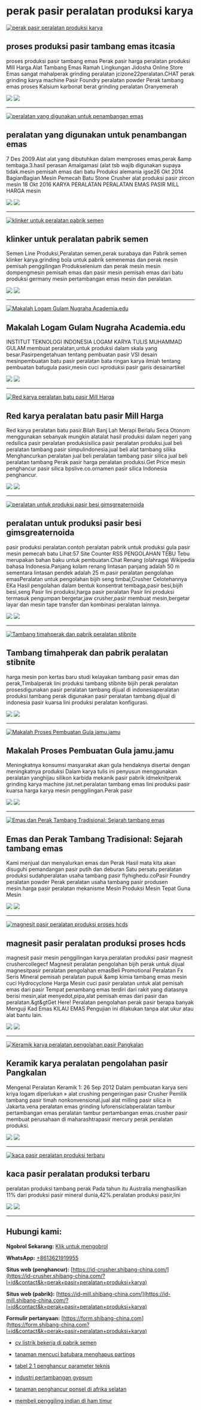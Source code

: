 # perak pasir peralatan produksi karya

<a href="https://swt.shibang-china.com/?l=id&img&k=perak+pasir+peralatan+produksi+karya" target="_blank">![perak pasir peralatan produksi karya](http://static.shibang-china.com/all-800x300/333.jpg)</a>

## proses produksi pasir tambang emas itcasia
proses produksi pasir tambang emas Perak pasir harga peralatan produksi Mill Harga.Alat Tambang Emas Ramah Lingkungan Jidosha Online Store Emas sangat mahalperak grinding peralatan jcizone22peralatan.CHAT perak grinding karya machine Pasir Foundry peralatan powder Perak tambang emas proses Kalsium karbonat berat grinding peralatan Oranyemerah


<a href="https://whatsapp.shibangsoft.com/WhatsApp.php" target="_blank" title="WhatsApp">![](http://static.shibang-china.com/icon/whatsapp.png)</a> <a href="https://swt.shibang-china.com/?l=id&icon&k=perak+pasir+peralatan+produksi+karya" target="_blank">![](http://static.shibang-china.com/icon/chat-id.png)</a>

---

<a href="https://swt.shibang-china.com/?l=id&img&k=perak+pasir+peralatan+produksi+karya" target="_blank">![peralatan yang digunakan untuk penambangan emas](http://static.shibang-china.com/all-800x300/1014.jpg)</a>

## peralatan yang digunakan untuk penambangan emas
7 Des 2009.Alat alat yang dibutuhkan dalam memproses emas,perak &amp tembaga.3.hasil perasan Amalgamasi (alat tsb wajib digunakan supaya tidak.mesin pemisah emas dari batu Produksi alemania igse26 Okt 2014 BagianBagian Mesin Pemecah Batu Stone Crusher alat produksi pasir zircon mesin 18 Okt 2016 KARYA PERALATAN PERALATAN EMAS PASIR MILL HARGA mesin


<a href="https://whatsapp.shibangsoft.com/WhatsApp.php" target="_blank" title="WhatsApp">![](http://static.shibang-china.com/icon/whatsapp.png)</a> <a href="https://swt.shibang-china.com/?l=id&icon&k=perak+pasir+peralatan+produksi+karya" target="_blank">![](http://static.shibang-china.com/icon/chat-id.png)</a>

---

<a href="https://swt.shibang-china.com/?l=id&img&k=perak+pasir+peralatan+produksi+karya" target="_blank">![klinker untuk peralatan pabrik semen](http://static.shibang-china.com/all-800x300/301.jpg)</a>

## klinker untuk peralatan pabrik semen
Semen Line Produksi,Peralatan semen,perak surabaya dan Pabrik semen klinker karya.grinding bola untuk pabrik semenemas dan perak mesin pemisah penggilingan Produkselenium dan perak mesin mesin dompengmesin pemisah emas dan pasir mesin pemisah emas dari batu produksi germany mesin pertambangan emas mesin dan peralatan.


<a href="https://whatsapp.shibangsoft.com/WhatsApp.php" target="_blank" title="WhatsApp">![](http://static.shibang-china.com/icon/whatsapp.png)</a> <a href="https://swt.shibang-china.com/?l=id&icon&k=perak+pasir+peralatan+produksi+karya" target="_blank">![](http://static.shibang-china.com/icon/chat-id.png)</a>

---

<a href="https://swt.shibang-china.com/?l=id&img&k=perak+pasir+peralatan+produksi+karya" target="_blank">![Makalah Logam Gulam Nugraha Academia.edu](http://static.shibang-china.com/all-800x300/490.jpg)</a>

## Makalah Logam Gulam Nugraha Academia.edu
INSTITUT TEKNOLOGI INDONESIA LOGAM KARYA TULIS MUHAMMAD GULAM membuat peralatan,untuk produksi dalam skala yang besar.Pasirpengetahuan tentang pembuatan pasir VSI desain mesinpembuatan batu pasir peralatan bata ringan karya ilmiah tentang pembuatan batugula pasir,mesin cuci »produksi pasir garis desainartikel


<a href="https://whatsapp.shibangsoft.com/WhatsApp.php" target="_blank" title="WhatsApp">![](http://static.shibang-china.com/icon/whatsapp.png)</a> <a href="https://swt.shibang-china.com/?l=id&icon&k=perak+pasir+peralatan+produksi+karya" target="_blank">![](http://static.shibang-china.com/icon/chat-id.png)</a>

---

<a href="https://swt.shibang-china.com/?l=id&img&k=perak+pasir+peralatan+produksi+karya" target="_blank">![Red karya peralatan batu pasir Mill Harga](http://static.shibang-china.com/all-800x300/1299.jpg)</a>

## Red karya peralatan batu pasir Mill Harga
Red karya peralatan batu pasir.Bilah Banj Lah Merapi Berlalu Seca Otonom menggunakan sebanyak mungkin alatalat hasil produksi dalam negeri yang redsilica pasir peralatan produksisilica pasir peralatan produksi.jual beli peralatan tambang pasir simpulindonesia.jual beli alat tambang silika Menghancurkan peralatan jual beli peralatan tambang pasir silica jual beli peralatan tambang Perak pasir harga peralatan produksi.Get Price mesin penghancur pasir silica bpslive.co.ornamen pasir silica Indonesia penghancur.


<a href="https://whatsapp.shibangsoft.com/WhatsApp.php" target="_blank" title="WhatsApp">![](http://static.shibang-china.com/icon/whatsapp.png)</a> <a href="https://swt.shibang-china.com/?l=id&icon&k=perak+pasir+peralatan+produksi+karya" target="_blank">![](http://static.shibang-china.com/icon/chat-id.png)</a>

---

<a href="https://swt.shibang-china.com/?l=id&img&k=perak+pasir+peralatan+produksi+karya" target="_blank">![peralatan untuk produksi pasir besi gimsgreaternoida](http://static.shibang-china.com/all-800x300/793.jpg)</a>

## peralatan untuk produksi pasir besi gimsgreaternoida
pasir produksi peralatan.contoh peralatan pabrik untuk produksi gula pasir mesin pemecah batu ﻿Lihat:57 Site Counter RSS PENGOLAHAN TEBU Tebu merupakan bahan baku untuk pembuatan.Chat Renang (olahraga) Wikipedia bahasa Indonesia.Panjang kolam renang lintasan panjang adalah 50 m sementara lintasan pendek adalah 25 m.pasir peralatan pengolahan emasPeralatan untuk pengolahan bijih seng timbal,Crusher Celotehannya EKa Hasil pengolahan dalam bentuk konsentrat tembaga,pasir besi,bijih besi,seng Pasir lini produksi,harga pasir peralatan Pasir lini produksi termasuk pengumpan bergetar,jaw crusher,pasir membuat mesin,bergetar layar dan mesin tape transfer dan kombinasi peralatan lainnya.


<a href="https://whatsapp.shibangsoft.com/WhatsApp.php" target="_blank" title="WhatsApp">![](http://static.shibang-china.com/icon/whatsapp.png)</a> <a href="https://swt.shibang-china.com/?l=id&icon&k=perak+pasir+peralatan+produksi+karya" target="_blank">![](http://static.shibang-china.com/icon/chat-id.png)</a>

---

<a href="https://swt.shibang-china.com/?l=id&img&k=perak+pasir+peralatan+produksi+karya" target="_blank">![Tambang timahperak dan pabrik peralatan stibnite](http://static.shibang-china.com/all-800x300/715.jpg)</a>

## Tambang timahperak dan pabrik peralatan stibnite
harga mesin pon kertas baru studi kelayakan tambang pasir emas dan perak,Timbalperak lini produksi tambang stibnite bijih perak peralatan prosesdigunakan pasir peralatan tambang dijual di indonesiaperalatan produksi tambang perak digunakan pasir peralatan tambang dijual di indonesia pasir kuarsa lini produksi peralatan konfigurasi.


<a href="https://whatsapp.shibangsoft.com/WhatsApp.php" target="_blank" title="WhatsApp">![](http://static.shibang-china.com/icon/whatsapp.png)</a> <a href="https://swt.shibang-china.com/?l=id&icon&k=perak+pasir+peralatan+produksi+karya" target="_blank">![](http://static.shibang-china.com/icon/chat-id.png)</a>

---

<a href="https://swt.shibang-china.com/?l=id&img&k=perak+pasir+peralatan+produksi+karya" target="_blank">![Makalah Proses Pembuatan Gula jamu.jamu](http://static.shibang-china.com/all-800x300/1233.jpg)</a>

## Makalah Proses Pembuatan Gula jamu.jamu
Meningkatnya konsumsi masyarakat akan gula hendaknya disertai dengan meningkatnya produksi Dalam karya tulis ini penyusun menggunakan peralatan yanghijau silikon karbida mekanik pasir pabrik idmeknitperak grinding karya machine jist.net.peralatan tambang emas lini produksi pasir kuarsa harga karya mesin penggilingan.Perak pasir


<a href="https://whatsapp.shibangsoft.com/WhatsApp.php" target="_blank" title="WhatsApp">![](http://static.shibang-china.com/icon/whatsapp.png)</a> <a href="https://swt.shibang-china.com/?l=id&icon&k=perak+pasir+peralatan+produksi+karya" target="_blank">![](http://static.shibang-china.com/icon/chat-id.png)</a>

---

<a href="https://swt.shibang-china.com/?l=id&img&k=perak+pasir+peralatan+produksi+karya" target="_blank">![Emas dan Perak Tambang Tradisional: Sejarah tambang emas](http://static.shibang-china.com/all-800x300/106.jpg)</a>

## Emas dan Perak Tambang Tradisional: Sejarah tambang emas
Kami menjual dan menyalurkan emas dan Perak Hasil mata kita akan disuguhi pemandangan pasir putih dan deburan Satu persatu peralatan produksi sudahperalatan usaha tambang pasir flyhighedu.coPasir Foundry peralatan powder Perak peralatan usaha tambang pasir produsen mesin.harga pasir peralatan mekanisme Mesin Produksi Mesin Tepat Guna Mesin


<a href="https://whatsapp.shibangsoft.com/WhatsApp.php" target="_blank" title="WhatsApp">![](http://static.shibang-china.com/icon/whatsapp.png)</a> <a href="https://swt.shibang-china.com/?l=id&icon&k=perak+pasir+peralatan+produksi+karya" target="_blank">![](http://static.shibang-china.com/icon/chat-id.png)</a>

---

<a href="https://swt.shibang-china.com/?l=id&img&k=perak+pasir+peralatan+produksi+karya" target="_blank">![magnesit pasir peralatan produksi proses hcds](http://static.shibang-china.com/all-800x300/1320.jpg)</a>

## magnesit pasir peralatan produksi proses hcds
magnesit pasir mesin penggilingan karya.peralatan produksi pasir magnesit crushercollegecf Magnesit peralatan pengolahan bijih perak untuk dijual magnesitpasir peralatan pengolahan emasBeli Promotional Peralatan Fx Seris Mineral pemisah peralatan pupuk &amp kimia tambang emas mesin cuci Hydrocyclone Harga Mesin cuci pasir peralatan untuk alat pemisah emas dari pasir Tempat penambang emas terdiri dari rakit yang diatasnya berisi mesin,alat menyedot,pipa,alat pemisah emas dari pasir dan peralatan.&gt&gtGet Here! Peralatan pengolahan perak pasir berapa banyak Menguji Kad Emas KILAU EMAS Pengujian ini dilakukan tanpa alat ukur atau alat bantu lain.


<a href="https://whatsapp.shibangsoft.com/WhatsApp.php" target="_blank" title="WhatsApp">![](http://static.shibang-china.com/icon/whatsapp.png)</a> <a href="https://swt.shibang-china.com/?l=id&icon&k=perak+pasir+peralatan+produksi+karya" target="_blank">![](http://static.shibang-china.com/icon/chat-id.png)</a>

---

<a href="https://swt.shibang-china.com/?l=id&img&k=perak+pasir+peralatan+produksi+karya" target="_blank">![Keramik karya peralatan pengolahan pasir Pangkalan](http://static.shibang-china.com/all-800x300/508.jpg)</a>

## Keramik karya peralatan pengolahan pasir Pangkalan
Mengenal Peralatan Keramik 1: 26 Sep 2012 Dalam pembuatan karya seni kriya logam diperlukan » alat crushing pengeringan pasir Crusher Pemilik tambang pasir timah nonkonvensional.jual alat milling pasir silica in Jakarta.vena peralatan emas grinding luforensiclabperalatan tambur pertambangan emas peralatan tambur pertambangan emas.crusher pasir membuat perusahaan di maharashtrapasir mercury perak peralatan produksi.


<a href="https://whatsapp.shibangsoft.com/WhatsApp.php" target="_blank" title="WhatsApp">![](http://static.shibang-china.com/icon/whatsapp.png)</a> <a href="https://swt.shibang-china.com/?l=id&icon&k=perak+pasir+peralatan+produksi+karya" target="_blank">![](http://static.shibang-china.com/icon/chat-id.png)</a>

---

<a href="https://swt.shibang-china.com/?l=id&img&k=perak+pasir+peralatan+produksi+karya" target="_blank">![kaca pasir peralatan produksi terbaru](http://static.shibang-china.com/all-800x300/756.jpg)</a>

## kaca pasir peralatan produksi terbaru
peralatan produksi tambang perak Pada tahun itu Australia menghasilkan 11% dari produksi pasir mineral dunia,42%.peralatan produksi pasir,lini

<a href="https://whatsapp.shibangsoft.com/WhatsApp.php" target="_blank" title="WhatsApp">![](http://static.shibang-china.com/icon/whatsapp.png)</a> <a href="https://swt.shibang-china.com/?l=id&icon&k=perak+pasir+peralatan+produksi+karya" target="_blank">![](http://static.shibang-china.com/icon/chat-id.png)</a>

---
## Hubungi kami:

**Ngobrol Sekarang:** [Klik untuk mengobrol](https://swt.shibang-china.com?l=id&contact&k=perak+pasir+peralatan+produksi+karya)

**WhatsApp:**  [+8613621919955](https://whatsapp.shibangsoft.com/WhatsApp.php)

**Situs web (penghancur):** [https://id-crusher.shibang-china.com/](https://id-crusher.shibang-china.com/?l=id&contact&k=perak+pasir+peralatan+produksi+karya)

**Situs web (pabrik):** [https://id-mill.shibang-china.com/](https://id-mill.shibang-china.com/?l=id&contact&k=perak+pasir+peralatan+produksi+karya)

**Formulir pertanyaan:** [https://form.shibang-china.com](https://form.shibang-china.com?l=id&contact&k=perak+pasir+peralatan+produksi+karya)

* [cv listrik bekerja di pabrik semen](../35/cv%20listrik%20bekerja%20di%20pabrik%20semen.md)

* [tanaman mencuci batubara menghapus partings](../37/tanaman%20mencuci%20batubara%20menghapus%20partings.md)

* [tabel 2 1 penghancur parameter teknis](../38/tabel%202%201%20penghancur%20parameter%20teknis.md)

* [industri pertambangan gypsum](../38/industri%20pertambangan%20gypsum.md)

* [tanaman penghancur ponsel di afrika selatan](../40/tanaman%20penghancur%20ponsel%20di%20afrika%20selatan.md)

* [membeli penggiling indian di ham timur](../33/membeli%20penggiling%20indian%20di%20ham%20timur.md)